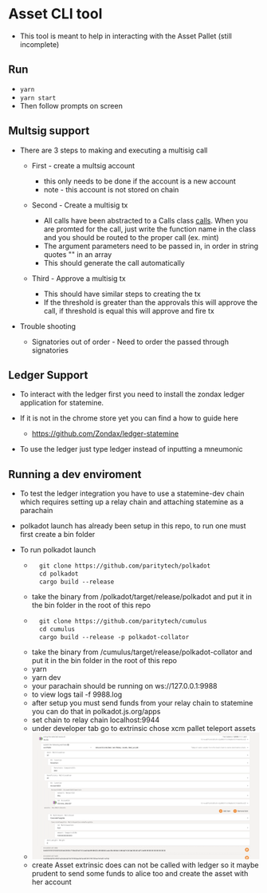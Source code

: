 # Asset CLI tool 

* This tool is meant to help in interacting with the Asset Pallet (still incomplete)


## Run

* ``` yarn ```
* ``` yarn start ```
* Then follow prompts on screen

## Multsig support 

* There are 3 steps to making and executing a multisig call 
	* First  - create a multsig account
		* this only needs to be done if the account is a new account
		* note - this account is not stored on chain
	* Second - Create a multisig tx 
		* All calls have been abstracted to a Calls class [calls](/blockchainServices/palletCalls/helpers/blockchainCalls.js). When you are promted for the call, just write the function name in the class and you should be routed to the proper call (ex. mint)
		* The argument parameters need to be passed in, in order in string quotes "" in an array
		* This should generate the call automatically 

	* Third - Approve a multisig tx 
		* This should have similar steps to creating the tx 
		* If the threshold is greater than the approvals this will approve the call, if threshold is equal this will approve and fire tx 

* Trouble shooting 
	* Signatories out of order - Need to order the passed through signatories 

## Ledger Support 

* To interact with the ledger first you need to install the zondax ledger application for statemine. 

* If it is not in the chrome store yet you can find a how to guide here
	* https://github.com/Zondax/ledger-statemine

* To use the ledger just type ledger instead of inputting a mneumonic

## Running a dev enviroment

* To test the ledger integration you have to use a statemine-dev chain which requires setting up a relay chain and attaching statemine as a parachain

* polkadot launch has already been setup in this repo, to run one must first create a bin folder

* To run polkadot launch 
	* ``` 
		git clone https://github.com/paritytech/polkadot
		cd polkadot
		cargo build --release
		```
	* take the binary from /polkadot/target/release/polkadot and put it in the bin folder in the root of this repo
	* ```
		git clone https://github.com/paritytech/cumulus
		cd cumulus
		cargo build --release -p polkadot-collator
		```
	* take the binary from /cumulus/target/release/polkadot-collator and put it in the bin folder in the root of this repo
	* yarn 
	* yarn dev
	* your parachain should be running on ws://127.0.0.1:9988
	* to view logs tail -f 9988.log
	* after setup you must send funds from your relay chain to statemine you can do that in polkadot.js.org/apps
	* set chain to relay chain localhost:9944
	* under developer tab go to extrinsic chose xcm pallet teleport assets 
	* ![teleport](/docs/teleport.png)
	* create Asset extrinsic does can not be called with ledger so it maybe prudent to send some funds to alice too and create the asset with her account
